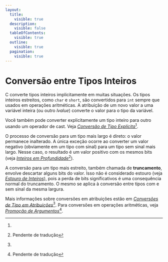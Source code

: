 ```yaml
---
layout:
  title:
    visible: true
  description:
    visible: false
  tableOfContents:
    visible: true
  outline:
    visible: true
  pagination:
    visible: true
---
```


# Conversão entre Tipos Inteiros

C converte tipos inteiros implicitamente em muitas situações. Os tipos inteiros estreitos, como `char` e `short`, são convertidos para `int` sempre que usados em operações aritméticas. A atribuição de um novo valor a uma variável inteira (ou outro _lvalue_) converte o valor para o tipo da variável.

Você também pode converter explicitamente um tipo inteiro para outro usando um operador de cast. Veja [_Conversão de Tipo Explícita_](#user-content-fn-1)[^1].

O processo de conversão para um tipo mais largo é direto: o valor permanece inalterado. A única exceção ocorre ao converter um valor negativo (obviamente em um tipo com sinal) para um tipo sem sinal mais largo. Nesse caso, o resultado é um valor positivo com os mesmos bits (veja [_Inteiros em Profundidade_](#user-content-fn-2)[^2]).

A conversão para um tipo mais estreito, também chamada de **truncamento**, envolve descartar alguns bits do valor. Isso não é considerado estouro (veja [_Estouro de Inteiros_](../../6.-aritmetica/estouro-de-inteiros/)), pois a perda de bits significativos é uma consequência normal do truncamento. O mesmo se aplica à conversão entre tipos com e sem sinal da mesma largura.

Mais informações sobre conversões em atribuições estão em [_Conversões de Tipo em Atribuições_](#user-content-fn-3)[^3]. Para conversões em operações aritméticas, veja [_Promoção de Argumentos_](#user-content-fn-4)[^4].

[^1]: 

[^2]: Pendente de tradução

[^3]: 

[^4]: Pendente de tradução
